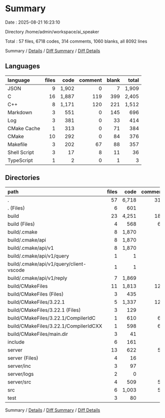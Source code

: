 # Summary

Date : 2025-08-21 16:23:10

Directory /home/admin/workspace/ai_speaker

Total : 57 files,  6718 codes, 314 comments, 1060 blanks, all 8092 lines

Summary / [Details](details.md) / [Diff Summary](diff.md) / [Diff Details](diff-details.md)

## Languages
| language | files | code | comment | blank | total |
| :--- | ---: | ---: | ---: | ---: | ---: |
| JSON | 9 | 1,902 | 0 | 7 | 1,909 |
| C | 16 | 1,887 | 119 | 399 | 2,405 |
| C++ | 8 | 1,171 | 120 | 221 | 1,512 |
| Markdown | 3 | 551 | 0 | 145 | 696 |
| Log | 3 | 381 | 0 | 33 | 414 |
| CMake Cache | 1 | 313 | 0 | 71 | 384 |
| CMake | 10 | 292 | 0 | 84 | 376 |
| Makefile | 3 | 202 | 67 | 88 | 357 |
| Shell Script | 3 | 17 | 8 | 11 | 36 |
| TypeScript | 1 | 2 | 0 | 1 | 3 |

## Directories
| path | files | code | comment | blank | total |
| :--- | ---: | ---: | ---: | ---: | ---: |
| . | 57 | 6,718 | 314 | 1,060 | 8,092 |
| . (Files) | 6 | 601 | 9 | 169 | 779 |
| build | 23 | 4,251 | 189 | 521 | 4,961 |
| build (Files) | 4 | 568 | 63 | 157 | 788 |
| build/.cmake | 8 | 1,870 | 0 | 7 | 1,877 |
| build/.cmake/api | 8 | 1,870 | 0 | 7 | 1,877 |
| build/.cmake/api/v1 | 8 | 1,870 | 0 | 7 | 1,877 |
| build/.cmake/api/v1/query | 1 | 1 | 0 | 0 | 1 |
| build/.cmake/api/v1/query/client-vscode | 1 | 1 | 0 | 0 | 1 |
| build/.cmake/api/v1/reply | 7 | 1,869 | 0 | 7 | 1,876 |
| build/CMakeFiles | 11 | 1,813 | 126 | 357 | 2,296 |
| build/CMakeFiles (Files) | 3 | 435 | 0 | 42 | 477 |
| build/CMakeFiles/3.22.1 | 5 | 1,337 | 126 | 306 | 1,769 |
| build/CMakeFiles/3.22.1 (Files) | 3 | 129 | 0 | 44 | 173 |
| build/CMakeFiles/3.22.1/CompilerIdC | 1 | 610 | 62 | 132 | 804 |
| build/CMakeFiles/3.22.1/CompilerIdCXX | 1 | 598 | 64 | 130 | 792 |
| build/CMakeFiles/main.dir | 3 | 41 | 0 | 9 | 50 |
| include | 6 | 161 | 1 | 46 | 208 |
| server | 13 | 622 | 59 | 108 | 789 |
| server (Files) | 4 | 16 | 3 | 10 | 29 |
| server/inc | 3 | 97 | 0 | 22 | 119 |
| server/logs | 2 | 0 | 0 | 2 | 2 |
| server/src | 4 | 509 | 56 | 74 | 639 |
| src | 6 | 1,003 | 54 | 198 | 1,255 |
| test | 3 | 80 | 2 | 18 | 100 |

Summary / [Details](details.md) / [Diff Summary](diff.md) / [Diff Details](diff-details.md)